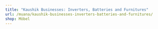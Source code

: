 ```yaml
---
title: "Kaushik Businesses: Inverters, Batteries and Furnitures"
url: /muana/kaushik-businesses-inverters-batteries-and-furnitures/
shop: Möbel
---
```

